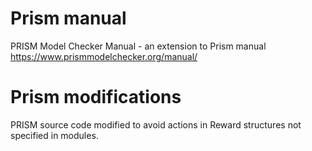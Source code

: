# Prism manual
PRISM Model Checker Manual - an extension to Prism manual https://www.prismmodelchecker.org/manual/


# Prism modifications
PRISM source code modified to avoid actions in Reward structures not specified in modules.
